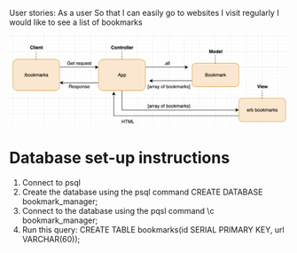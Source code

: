User stories:
As a user
So that I can easily go to websites I visit regularly
I would like to see a list of bookmarks

![alt text](https://github.com/rouryjhinds/bookmark-manager/blob/main/Domain%20model.png?raw=true)

# Database set-up instructions #
1. Connect to psql
2. Create the database using the psql command CREATE DATABASE bookmark_manager;
3. Connect to the database using the pqsl command \c bookmark_manager;
4. Run this query: CREATE TABLE bookmarks(id SERIAL PRIMARY KEY, url VARCHAR(60));
